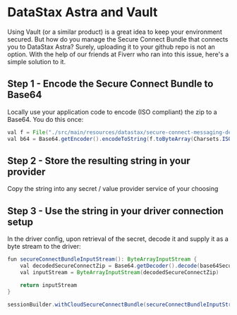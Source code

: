 # DataStax Astra and Vault
Using Vault (or a similar product) is a great idea to keep your environment secured. But how do you manage the Secure Connect Bundle that connects you to DataStax Astra? Surely, uploading it to your github repo is not an option. With the help of our friends at Fiverr who ran into this issue, here's a simple solution to it.

## Step 1 - Encode the Secure Connect Bundle to Base64
Locally use your application code to encode (ISO compliant) the zip to a Base64. You do this once:
```java
val f = File("./src/main/resources/datastax/secure-connect-messaging-dev.zip").readText(Charsets.ISO_8859_1)
val b64 = Base64.getEncoder().encodeToString(f.toByteArray(Charsets.ISO_8859_1))
```

## Step 2 - Store the resulting string in your provider
Copy the string into any secret / value provider service of your choosing

## Step 3 - Use the string in your driver connection setup
In the driver config, upon retrieval of the secret, decode it and supply it as a byte stream to the driver:
```java
fun secureConnectBundleInputStream(): ByteArrayInputStream {
    val decodedSecureConnectZip = Base64.getDecoder().decode(base64SecureConnectZip)
    val inputStream = ByteArrayInputStream(decodedSecureConnectZip)

    return inputStream
}

sessionBuilder.withCloudSecureConnectBundle(secureConnectBundleInputStream())
```
